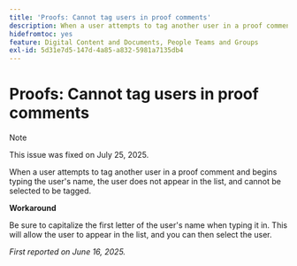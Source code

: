 ```yaml
---
title: 'Proofs: Cannot tag users in proof comments'
description: When a user attempts to tag another user in a proof comment and begins typing the user's name, the user does not appear in the list, and cannot be selected to be tagged. A workaround is available.
hidefromtoc: yes
feature: Digital Content and Documents, People Teams and Groups
exl-id: 5d31e7d5-147d-4a85-a832-5981a7135db4
---
```

# Proofs: Cannot tag users in proof comments

>[!NOTE]
>
>This issue was fixed on July 25, 2025.

When a user attempts to tag another user in a proof comment and begins typing the user's name, the user does not appear in the list, and cannot be selected to be tagged.

**Workaround**

Be sure to capitalize the first letter of the user's name when typing it in. This will allow the user to appear in the list, and you can then select the user.

_First reported on June 16, 2025._
